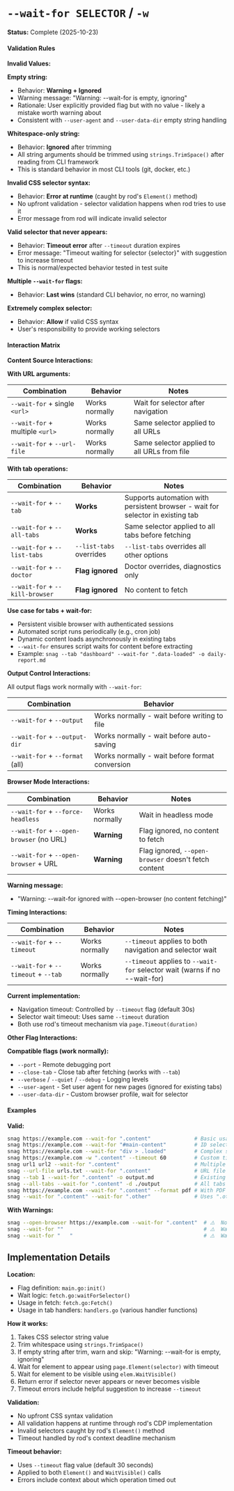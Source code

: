 # `--wait-for SELECTOR` / `-w`

**Status:** Complete (2025-10-23)

#### Validation Rules

**Invalid Values:**

**Empty string:**

- Behavior: **Warning + Ignored**
- Warning message: "Warning: --wait-for is empty, ignoring"
- Rationale: User explicitly provided flag but with no value - likely a mistake worth warning about
- Consistent with `--user-agent` and `--user-data-dir` empty string handling

**Whitespace-only string:**

- Behavior: **Ignored** after trimming
- All string arguments should be trimmed using `strings.TrimSpace()` after reading from CLI framework
- This is standard behavior in most CLI tools (git, docker, etc.)

**Invalid CSS selector syntax:**

- Behavior: **Error at runtime** (caught by rod's `Element()` method)
- No upfront validation - selector validation happens when rod tries to use it
- Error message from rod will indicate invalid selector

**Valid selector that never appears:**

- Behavior: **Timeout error** after `--timeout` duration expires
- Error message: "Timeout waiting for selector {selector}" with suggestion to increase timeout
- This is normal/expected behavior tested in test suite

**Multiple `--wait-for` flags:**

- Behavior: **Last wins** (standard CLI behavior, no error, no warning)

**Extremely complex selector:**

- Behavior: **Allow** if valid CSS syntax
- User's responsibility to provide working selectors

#### Interaction Matrix

**Content Source Interactions:**

**With URL arguments:**

| Combination                     | Behavior       | Notes                                       |
| ------------------------------- | -------------- | ------------------------------------------- |
| `--wait-for` + single `<url>`   | Works normally | Wait for selector after navigation          |
| `--wait-for` + multiple `<url>` | Works normally | Same selector applied to all URLs           |
| `--wait-for` + `--url-file`     | Works normally | Same selector applied to all URLs from file |

**With tab operations:**

| Combination                   | Behavior                | Notes                                                                           |
| ----------------------------- | ----------------------- | ------------------------------------------------------------------------------- |
| `--wait-for` + `--tab`        | **Works**               | Supports automation with persistent browser - wait for selector in existing tab |
| `--wait-for` + `--all-tabs`   | **Works**               | Same selector applied to all tabs before fetching                               |
| `--wait-for` + `--list-tabs`  | `--list-tabs` overrides | `--list-tabs` overrides all other options                                       |
| `--wait-for` + `--doctor`     | **Flag ignored**        | Doctor overrides, diagnostics only                                              |
| `--wait-for` + `--kill-browser` | **Flag ignored**        | No content to fetch                                                             |

**Use case for tabs + wait-for:**

- Persistent visible browser with authenticated sessions
- Automated script runs periodically (e.g., cron job)
- Dynamic content loads asynchronously in existing tabs
- `--wait-for` ensures script waits for content before extracting
- Example: `snag --tab "dashboard" --wait-for ".data-loaded" -o daily-report.md`

**Output Control Interactions:**

All output flags work normally with `--wait-for`:

| Combination                     | Behavior                                       |
| ------------------------------- | ---------------------------------------------- |
| `--wait-for` + `--output`       | Works normally - wait before writing to file   |
| `--wait-for` + `--output-dir`   | Works normally - wait before auto-saving       |
| `--wait-for` + `--format` (all) | Works normally - wait before format conversion |

**Browser Mode Interactions:**

| Combination                              | Behavior       | Notes                                                |
| ---------------------------------------- | -------------- | ---------------------------------------------------- |
| `--wait-for` + `--force-headless`        | Works normally | Wait in headless mode                                |
| `--wait-for` + `--open-browser` (no URL) | **Warning**    | Flag ignored, no content to fetch                    |
| `--wait-for` + `--open-browser` + URL    | **Warning**    | Flag ignored, `--open-browser` doesn't fetch content |

**Warning message:**

- "Warning: --wait-for ignored with --open-browser (no content fetching)"

**Timing Interactions:**

| Combination                          | Behavior       | Notes                                                                      |
| ------------------------------------ | -------------- | -------------------------------------------------------------------------- |
| `--wait-for` + `--timeout`           | Works normally | `--timeout` applies to both navigation and selector wait                   |
| `--wait-for` + `--timeout` + `--tab` | Works normally | `--timeout` applies to `--wait-for` selector wait (warns if no --wait-for) |

**Current implementation:**

- Navigation timeout: Controlled by `--timeout` flag (default 30s)
- Selector wait timeout: Uses same `--timeout` duration
- Both use rod's timeout mechanism via `page.Timeout(duration)`

**Other Flag Interactions:**

**Compatible flags (work normally):**

- `--port` - Remote debugging port
- `--close-tab` - Close tab after fetching (works with `--tab`)
- `--verbose` / `--quiet` / `--debug` - Logging levels
- `--user-agent` - Set user agent for new pages (ignored for existing tabs)
- `--user-data-dir` - Custom browser profile, wait for selector

#### Examples

**Valid:**

```bash
snag https://example.com --wait-for ".content"              # Basic usage
snag https://example.com --wait-for "#main-content"         # ID selector
snag https://example.com --wait-for "div > .loaded"         # Complex selector
snag https://example.com -w ".content" --timeout 60         # Custom timeout
snag url1 url2 --wait-for ".content"                        # Multiple URLs
snag --url-file urls.txt --wait-for ".content"              # URL file
snag --tab 1 --wait-for ".content" -o output.md             # Existing tab (automation)
snag --all-tabs --wait-for ".content" -d ./output           # All tabs
snag https://example.com --wait-for ".content" --format pdf # With PDF output
snag --wait-for ".content" --wait-for ".other"              # Uses ".other" (last wins)
```

**With Warnings:**

```bash
snag --open-browser https://example.com --wait-for ".content"  # ⚠️  No effect (no fetch)
snag --wait-for ""                                             # ⚠️  Warning: empty
snag --wait-for "   "                                          # ⚠️  Warning: empty (after trim)
```

## Implementation Details

**Location:**

- Flag definition: `main.go:init()`
- Wait logic: `fetch.go:waitForSelector()`
- Usage in fetch: `fetch.go:Fetch()`
- Usage in tab handlers: `handlers.go` (various handler functions)

**How it works:**

1. Takes CSS selector string value
2. Trim whitespace using `strings.TrimSpace()`
3. If empty string after trim, warn and skip: "Warning: --wait-for is empty, ignoring"
4. Wait for element to appear using `page.Element(selector)` with timeout
5. Wait for element to be visible using `elem.WaitVisible()`
6. Return error if selector never appears or never becomes visible
7. Timeout errors include helpful suggestion to increase `--timeout`

**Validation:**

- No upfront CSS syntax validation
- All validation happens at runtime through rod's CDP implementation
- Invalid selectors caught by rod's `Element()` method
- Timeout handled by rod's context deadline mechanism

**Timeout behavior:**

- Uses `--timeout` flag value (default 30 seconds)
- Applied to both `Element()` and `WaitVisible()` calls
- Errors include context about which operation timed out
